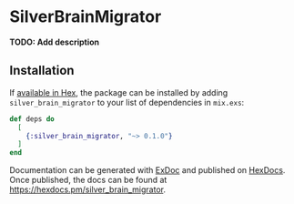# SilverBrainMigrator

**TODO: Add description**

## Installation

If [available in Hex](https://hex.pm/docs/publish), the package can be installed
by adding `silver_brain_migrator` to your list of dependencies in `mix.exs`:

```elixir
def deps do
  [
    {:silver_brain_migrator, "~> 0.1.0"}
  ]
end
```

Documentation can be generated with [ExDoc](https://github.com/elixir-lang/ex_doc)
and published on [HexDocs](https://hexdocs.pm). Once published, the docs can
be found at <https://hexdocs.pm/silver_brain_migrator>.

